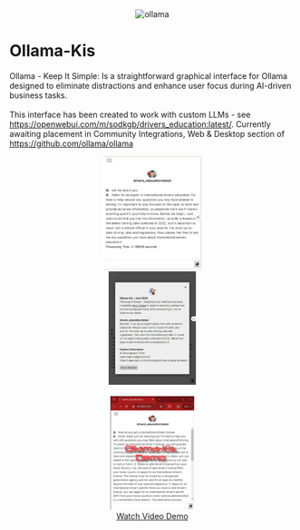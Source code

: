 <div align="center">
  <img alt="ollama" height="200px" src="ollama-kis/first-time-install/ollama-kis.jpg">
</div>

# Ollama-Kis
Ollama - Keep It Simple: Is a straightforward graphical interface for Ollama designed to eliminate distractions and enhance user focus during AI-driven business tasks. 
<br><br>
This interface has been created to work with custom LLMs - see https://openwebui.com/m/sodkgb/drivers_education:latest/.  Currently awaiting placement in Community Integrations, Web & Desktop section of https://github.com/ollama/ollama
<div align="center">
  <img alt="ollama" height="200px" src="ollama-kis/first-time-install/drivers-ed-screenshot.jpg">
</div>

<div align="center">
  <img alt="ollama" height="200px" src="ollama-kis/first-time-install/drivers-ed-screenshot2.jpg"><BR><BR>
 <a href="ollama-kis/first-time-install/ollama-kis-overview.mp4" target="new"> <img alt="ollama-demo-video" height="200px" src="ollama-kis/first-time-install/ollama-kis-demo-video.jpg"><BR>
   Watch Video Demo</a>
</div>
